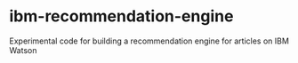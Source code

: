 # ibm-recommendation-engine
Experimental code for building a recommendation engine for articles on IBM Watson
